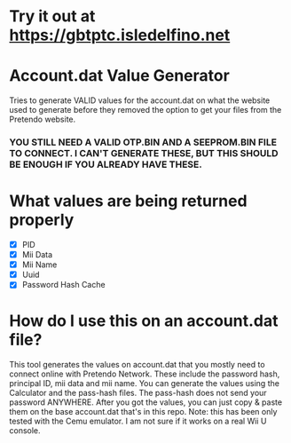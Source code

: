 # Try it out at https://gbtptc.isledelfino.net
# Account.dat Value Generator
Tries to generate VALID values for the account.dat on what the website used to generate before they removed the option to get your files from the Pretendo website.
### YOU STILL NEED A VALID OTP.BIN AND A SEEPROM.BIN FILE TO CONNECT. I CAN'T GENERATE THESE, BUT THIS SHOULD BE ENOUGH IF YOU ALREADY HAVE THESE.
# What values are being returned properly
- [x] PID
- [x] Mii Data
- [x] Mii Name
- [x] Uuid
- [x] Password Hash Cache
# How do I use this on an account.dat file?
This tool generates the values on account.dat that you mostly need to connect online with Pretendo Network. These include the password hash, principal ID, mii data and mii name.
You can generate the values using the Calculator and the pass-hash files. The pass-hash does not send your password ANYWHERE.
After you got the values, you can just copy & paste them on the base account.dat that's in this repo.
Note: this has been only tested with the Cemu emulator. I am not sure if it works on a real Wii U console.

